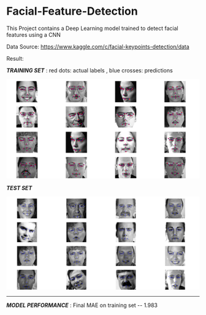 # Facial-Feature-Detection
This Project contains a Deep Learning model trained to detect facial features using a CNN

Data Source: <https://www.kaggle.com/c/facial-keypoints-detection/data> 

Result: 

***TRAINING SET*** : red dots: actual labels , blue crosses: predictions

<img src="predictions\training_set_prediction_comparision.png">

  ***TEST SET***

<img src="predictions\test_set predictions.png">

---

***MODEL PERFORMANCE*** : Final MAE on training set -- 1.983






